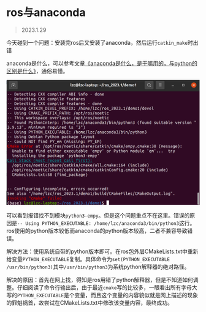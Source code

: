 # ros与anaconda
> 2023.1.29  

今天碰到一个问题：安装完ros后又安装了anaconda，然后运行`catkin_make`时出错

anaconda是什么，可以参考文章[《anaconda是什么，是干嘛用的，与python的区别是什么》](https://www.zhihu.com/question/353409585)，通俗易懂。

![tupian](../photo/ros%E4%B8%8Eanaconda%E5%86%B2%E7%AA%81.png)

可以看到报错找不到模块`python3-empy`。但是这个问题重点不在这里。错误的原因是`-- Using PYTHON_EXECUTABLE: /home/lzc/anaconda3/bin/python3`这行。ros使用的python版本较低而anaconda的python版本较高，二者不兼容导致错误。  

解决方法：使用系统自带的python版本即可。在ros包外层CMakeLists.txt中重新给变量`PYTHON_EXECUTABLE`复制。具体命令为`set(PYTHON_EXECUTABLE  /usr/bin/python3)`其中`/usr/bin/python3`为系统python解释器的绝对路径。

解决的原因：首先在网上找，得知是ros用错了python解释器，但是不知道如何调整。仔细阅读了命令行输出后，由于最近`cmake`写的比较多，一眼看出所有字母大写的`PYTHON_EXECUTABLE`是个变量，而且这个变量的内容貌似就是网上描述的现象的罪魁祸首，故尝试在CMakeLists.txt中修改该变量内容，最终成功。